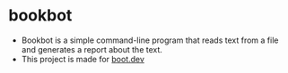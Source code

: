 # bookbot

- Bookbot is a simple command-line program that reads text from a file and generates a report about the text.
- This project is made for [boot.dev](https://boot.dev/tracks/backend)
